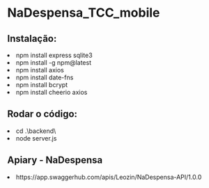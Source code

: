 # NaDespensa_TCC_mobile

<h2>Instalação:</h2>
<li>npm install express sqlite3</li>
<li>npm install -g npm@latest</li>
<li>npm install axios</li>
<li>npm install date-fns</li>
<li>npm install bcrypt</li>
<li>npm install cheerio axios</li>


<h2>Rodar o código:</h2>
<li>cd .\backend\</li>
<li>node server.js</li>

<h2>Apiary - NaDespensa</h2>

<li target="_blank">https://app.swaggerhub.com/apis/Leozin/NaDespensa-API/1.0.0</li>